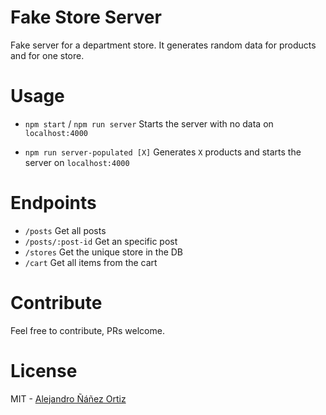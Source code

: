 # Fake Store Server

Fake server for a department store. It generates random data for products and for one store.

Usage
===

* `npm start` / `npm run server` Starts the server with no data on `localhost:4000`

* `npm run server-populated [X]` Generates `X` products and starts the server on `localhost:4000`

Endpoints
===

* `/posts` Get all posts
* `/posts/:post-id` Get an specific post
* `/stores` Get the unique store in the DB
* `/cart` Get all items from the cart

Contribute
===

Feel free to contribute, PRs welcome.

License
===
MIT - [Alejandro Ñáñez Ortiz](http://github.com/alejandronanez)
